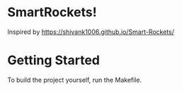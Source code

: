 # SmartRockets!
Inspired by https://shivank1006.github.io/Smart-Rockets/

# Getting Started
To build the project yourself, run the Makefile.
